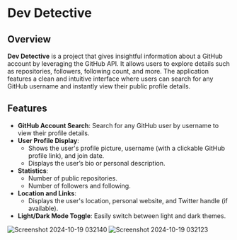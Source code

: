 # Dev Detective

## Overview

**Dev Detective** is a project that gives insightful information about a GitHub account by leveraging the GitHub API. It allows users to explore details such as repositories, followers, following count, and more. The application features a clean and intuitive interface where users can search for any GitHub username and instantly view their public profile details.

## Features

- **GitHub Account Search**: Search for any GitHub user by username to view their profile details.
- **User Profile Display**:
  - Shows the user's profile picture, username (with a clickable GitHub profile link), and join date.
  - Displays the user’s bio or personal description.
- **Statistics**:
  - Number of public repositories.
  - Number of followers and following.
- **Location and Links**:
  - Displays the user's location, personal website, and Twitter handle (if available).
- **Light/Dark Mode Toggle**: Easily switch between light and dark themes.

![Screenshot 2024-10-19 032140](https://github.com/user-attachments/assets/21640d8c-68b6-4ca9-bbcc-b1fb9e7bc5aa)
![Screenshot 2024-10-19 032123](https://github.com/user-attachments/assets/0caca736-5585-4e0a-afe3-7d853587e8f8)
